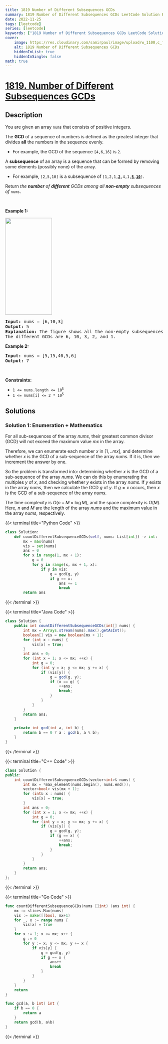 ```yaml
---
title: 1819 Number of Different Subsequences GCDs
summary: 1819 Number of Different Subsequences GCDs LeetCode Solution Explained
date: 2022-11-25
tags: [leetcode]
series: [leetcode]
keywords: ["1819 Number of Different Subsequences GCDs LeetCode Solution Explained in all languages", "1819 Number of Different Subsequences GCDs", "LeetCode", "leetcode solution in Python3 C++ Java Go PHP Ruby Swift TypeScript Rust C# JavaScript C", "GeeksforGeeks", "InterviewBit", "Coding Ninjas", "HackerRank", "HackerEarth", "CodeChef", "TopCoder", "AlgoExpert", "freeCodeCamp", "Codeforces", "GitHub", "AtCoder", "Samir Paul"]
cover:
    image: https://res.cloudinary.com/samirpaul/image/upload/w_1100,c_fit,co_rgb:FFFFFF,l_text:Arial_75_bold:1819 Number of Different Subsequences GCDs - Solution Explained/problem-solving.webp
    alt: 1819 Number of Different Subsequences GCDs
    hiddenInList: true
    hiddenInSingle: false
math: true
---
```



# [1819. Number of Different Subsequences GCDs](https://leetcode.com/problems/number-of-different-subsequences-gcds)


## Description

<p>You are given an array <code>nums</code> that consists of positive integers.</p>

<p>The <strong>GCD</strong> of a sequence of numbers is defined as the greatest integer that divides <strong>all</strong> the numbers in the sequence evenly.</p>

<ul>
	<li>For example, the GCD of the sequence <code>[4,6,16]</code> is <code>2</code>.</li>
</ul>

<p>A <strong>subsequence</strong> of an array is a sequence that can be formed by removing some elements (possibly none) of the array.</p>

<ul>
	<li>For example, <code>[2,5,10]</code> is a subsequence of <code>[1,2,1,<strong><u>2</u></strong>,4,1,<u><strong>5</strong></u>,<u><strong>10</strong></u>]</code>.</li>
</ul>

<p>Return <em>the <strong>number</strong> of <strong>different</strong> GCDs among all <strong>non-empty</strong> subsequences of</em> <code>nums</code>.</p>

<p>&nbsp;</p>
<p><strong class="example">Example 1:</strong></p>
<img alt="" src="https://spcdn.pages.dev/leetcode/problems/1819.Number%20of%20Different%20Subsequences%20GCDs/images/image-1.png" style="width: 149px; height: 309px;" />
<pre>
<strong>Input:</strong> nums = [6,10,3]
<strong>Output:</strong> 5
<strong>Explanation:</strong> The figure shows all the non-empty subsequences and their GCDs.
The different GCDs are 6, 10, 3, 2, and 1.
</pre>

<p><strong class="example">Example 2:</strong></p>

<pre>
<strong>Input:</strong> nums = [5,15,40,5,6]
<strong>Output:</strong> 7
</pre>

<p>&nbsp;</p>
<p><strong>Constraints:</strong></p>

<ul>
	<li><code>1 &lt;= nums.length &lt;= 10<sup>5</sup></code></li>
	<li><code>1 &lt;= nums[i] &lt;= 2 * 10<sup>5</sup></code></li>
</ul>

## Solutions

### Solution 1: Enumeration + Mathematics

For all sub-sequences of the array $nums$, their greatest common divisor (GCD) will not exceed the maximum value $mx$ in the array.

Therefore, we can enumerate each number $x$ in $[1,.. mx]$, and determine whether $x$ is the GCD of a sub-sequence of the array $nums$. If it is, then we increment the answer by one.

So the problem is transformed into: determining whether $x$ is the GCD of a sub-sequence of the array $nums$. We can do this by enumerating the multiples $y$ of $x$, and checking whether $y$ exists in the array $nums$. If $y$ exists in the array $nums$, then we calculate the GCD $g$ of $y$. If $g = x$ occurs, then $x$ is the GCD of a sub-sequence of the array $nums$.

The time complexity is $O(n + M \times \log M)$, and the space complexity is $O(M)$. Here, $n$ and $M$ are the length of the array $nums$ and the maximum value in the array $nums$, respectively.

<!-- tabs:start -->

{{< terminal title="Python Code" >}}
```python
class Solution:
    def countDifferentSubsequenceGCDs(self, nums: List[int]) -> int:
        mx = max(nums)
        vis = set(nums)
        ans = 0
        for x in range(1, mx + 1):
            g = 0
            for y in range(x, mx + 1, x):
                if y in vis:
                    g = gcd(g, y)
                    if g == x:
                        ans += 1
                        break
        return ans
```
{{< /terminal >}}

{{< terminal title="Java Code" >}}
```java
class Solution {
    public int countDifferentSubsequenceGCDs(int[] nums) {
        int mx = Arrays.stream(nums).max().getAsInt();
        boolean[] vis = new boolean[mx + 1];
        for (int x : nums) {
            vis[x] = true;
        }
        int ans = 0;
        for (int x = 1; x <= mx; ++x) {
            int g = 0;
            for (int y = x; y <= mx; y += x) {
                if (vis[y]) {
                    g = gcd(g, y);
                    if (x == g) {
                        ++ans;
                        break;
                    }
                }
            }
        }
        return ans;
    }

    private int gcd(int a, int b) {
        return b == 0 ? a : gcd(b, a % b);
    }
}
```
{{< /terminal >}}

{{< terminal title="C++ Code" >}}
```cpp
class Solution {
public:
    int countDifferentSubsequenceGCDs(vector<int>& nums) {
        int mx = *max_element(nums.begin(), nums.end());
        vector<bool> vis(mx + 1);
        for (int& x : nums) {
            vis[x] = true;
        }
        int ans = 0;
        for (int x = 1; x <= mx; ++x) {
            int g = 0;
            for (int y = x; y <= mx; y += x) {
                if (vis[y]) {
                    g = gcd(g, y);
                    if (g == x) {
                        ++ans;
                        break;
                    }
                }
            }
        }
        return ans;
    }
};
```
{{< /terminal >}}

{{< terminal title="Go Code" >}}
```go
func countDifferentSubsequenceGCDs(nums []int) (ans int) {
	mx := slices.Max(nums)
	vis := make([]bool, mx+1)
	for _, x := range nums {
		vis[x] = true
	}
	for x := 1; x <= mx; x++ {
		g := 0
		for y := x; y <= mx; y += x {
			if vis[y] {
				g = gcd(g, y)
				if g == x {
					ans++
					break
				}
			}
		}
	}
	return
}

func gcd(a, b int) int {
	if b == 0 {
		return a
	}
	return gcd(b, a%b)
}
```
{{< /terminal >}}

<!-- tabs:end -->

<!-- end -->
